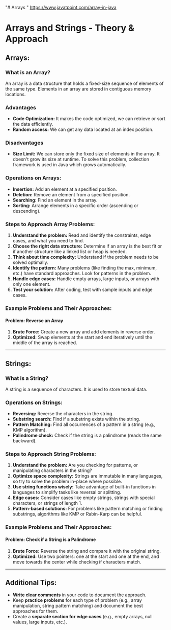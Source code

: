 "# Arrays " 
https://www.javatpoint.com/array-in-java
# Arrays and Strings - Theory & Approach

## Arrays:
### What is an Array?
An array is a data structure that holds a fixed-size sequence of elements of the same type. Elements in an array are stored in contiguous memory locations.

### Advantages
- **Code Optimization:** It makes the code optimized, we can retrieve or sort the data efficiently.
- **Random access:** We can get any data located at an index position.
### Disadvantages
- **Size Limit:** We can store only the fixed size of elements in the array. It doesn't grow its size at runtime. To solve this problem, collection framework is used in Java which grows automatically.

### Operations on Arrays:
- **Insertion:** Add an element at a specified position.
- **Deletion:** Remove an element from a specified position.
- **Searching:** Find an element in the array.
- **Sorting:** Arrange elements in a specific order (ascending or descending).
  
### Steps to Approach Array Problems:
1. **Understand the problem:** Read and identify the constraints, edge cases, and what you need to find.
2. **Choose the right data structure:** Determine if an array is the best fit or if another structure like a linked list or heap is needed.
3. **Think about time complexity:** Understand if the problem needs to be solved optimally.
4. **Identify the pattern:** Many problems (like finding the max, minimum, etc.) have standard approaches. Look for patterns in the problem.
5. **Handle edge cases:** Handle empty arrays, large inputs, or arrays with only one element.
6. **Test your solution:** After coding, test with sample inputs and edge cases.

### Example Problems and Their Approaches:
#### Problem: Reverse an Array
1. **Brute Force:** Create a new array and add elements in reverse order.
2. **Optimized:** Swap elements at the start and end iteratively until the middle of the array is reached.

---

## Strings:
### What is a String?
A string is a sequence of characters. It is used to store textual data.

### Operations on Strings:
- **Reversing:** Reverse the characters in the string.
- **Substring search:** Find if a substring exists within the string.
- **Pattern Matching:** Find all occurrences of a pattern in a string (e.g., KMP algorithm).
- **Palindrome check:** Check if the string is a palindrome (reads the same backward).

### Steps to Approach String Problems:
1. **Understand the problem:** Are you checking for patterns, or manipulating characters in the string?
2. **Optimize space complexity:** Strings are immutable in many languages, so try to solve the problem in-place where possible.
3. **Use string functions wisely:** Take advantage of built-in functions in languages to simplify tasks like reversal or splitting.
4. **Edge cases:** Consider cases like empty strings, strings with special characters, or strings of length 1.
5. **Pattern-based solutions:** For problems like pattern matching or finding substrings, algorithms like KMP or Rabin-Karp can be helpful.

### Example Problems and Their Approaches:
#### Problem: Check if a String is a Palindrome
1. **Brute Force:** Reverse the string and compare it with the original string.
2. **Optimized:** Use two pointers: one at the start and one at the end, and move towards the center while checking if characters match.

---

## Additional Tips:
- **Write clear comments** in your code to document the approach.
- Keep **practice problems** for each type of problem (e.g., array manipulation, string pattern matching) and document the best approaches for them.
- Create a **separate section for edge cases** (e.g., empty arrays, null values, large inputs, etc.).
